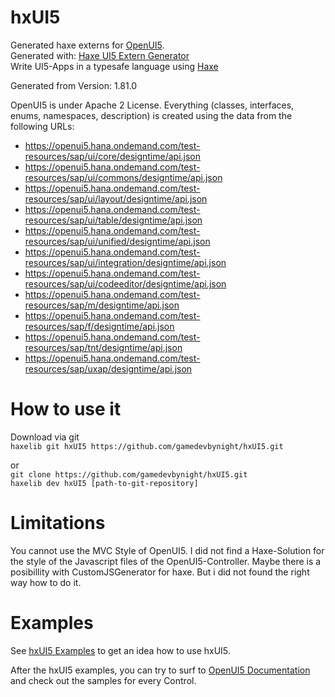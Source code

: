 # hxUI5
Generated haxe externs for [OpenUI5](https://openui5.hana.ondemand.com/).   
Generated with: [Haxe UI5 Extern Generator](https://github.com/gamedevbynight/hxUI5Generator)  
Write UI5-Apps in a typesafe language using [Haxe](https://haxe.org/)

Generated from Version:
1.81.0 

OpenUI5 is under Apache 2 License.
Everything (classes, interfaces, enums, namespaces, description) is created using the data from the following URLs:
* https://openui5.hana.ondemand.com/test-resources/sap/ui/core/designtime/api.json
* https://openui5.hana.ondemand.com/test-resources/sap/ui/commons/designtime/api.json
* https://openui5.hana.ondemand.com/test-resources/sap/ui/layout/designtime/api.json
* https://openui5.hana.ondemand.com/test-resources/sap/ui/table/designtime/api.json
* https://openui5.hana.ondemand.com/test-resources/sap/ui/unified/designtime/api.json
* https://openui5.hana.ondemand.com/test-resources/sap/ui/integration/designtime/api.json
* https://openui5.hana.ondemand.com/test-resources/sap/ui/codeeditor/designtime/api.json
* https://openui5.hana.ondemand.com/test-resources/sap/m/designtime/api.json
* https://openui5.hana.ondemand.com/test-resources/sap/f/designtime/api.json
* https://openui5.hana.ondemand.com/test-resources/sap/tnt/designtime/api.json
* https://openui5.hana.ondemand.com/test-resources/sap/uxap/designtime/api.json

# How to use it
Download via git  
``` haxelib git hxUI5 https://github.com/gamedevbynight/hxUI5.git ```

or  
``` git clone https://github.com/gamedevbynight/hxUI5.git ```  
``` haxelib dev hxUI5 [path-to-git-repository] ```

# Limitations
You cannot use the MVC Style of OpenUI5. I did not find a Haxe-Solution for the style of the Javascript files of the OpenUI5-Controller. Maybe there is a posibillity with CustomJSGenerator for haxe. But i did not found the right way how to do it. 

# Examples
See [hxUI5 Examples](https://github.com/gamedevbynight/hxUI5-Examples.git) to get an idea how to use hxUI5.

After the hxUI5 examples, you can try to surf to [OpenUI5 Documentation](https://openui5.hana.ondemand.com/#/topic) and check out the samples for every Control.

